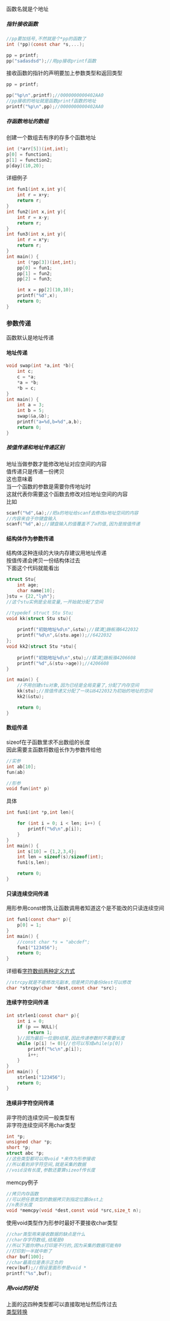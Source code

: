 函数名就是个地址  

##### 指针接收函数  
```c
//pp要加括号,不然就是个*pp的函数了
int (*pp)(const char *s,...);

pp = printf;
pp("sadasdsd");//用pp接收printf函数
```
接收函数的指针的声明要加上参数类型和返回类型
```c
pp = printf;

pp("%p\n",printf);//0000000000402AA0
//pp接收的地址就是函数printf函数的地址
printf("%p\n",pp);//0000000000402AA0
```

##### 存函数地址的数组
创建一个数组去有序的存多个函数地址  
```c
int (*arr[5])(int,int);
p[0] = function1;
p[1] = function2;
p[day](10,20);
```
详细例子
```c
int fun1(int x,int y){
    int r = x+y;
    return r;
}
int fun2(int x,int y){
    int r = x-y;
    return r;
}
int fun3(int x,int y){
    int r = x*y;
    return r;
}
int main() {
    int (*pp[3])(int,int);
    pp[0] = fun1;
    pp[1] = fun2;
    pp[2] = fun3;

    int x = pp[2](10,10);
    printf("%d",x);
    return 0;
}
```

### 参数传递
函数默认是地址传递

#### 地址传递
```c
void swap(int *a,int *b){
    int c;
    c = *a;
    *a = *b;
    *b = c;
}
int main() {
    int a = 3;
    int b = 5;
    swap(&a,&b);
    printf("a=%d,b=%d",a,b);
    return 0;
}
```
##### 按值传递和地址传递区别
地址当做参数才能修改地址对应空间的内容  
值传递只是传递一份拷贝  
这也意味着  
当一个函数的参数是需要你传地址时  
这就代表你需要这个函数去修改对应地址空间的内容   
比如  
```c
scanf("%d",&a);//把a的地址给scanf去修改a地址空间的内容
//内容来自于你键盘输入
scanf("%d",a);//键盘输入的值覆盖不了a的值,因为是按值传递
```

#### 结构体作为参数传递
结构体这种连续的大块内存建议用地址传递  
按值传递会拷贝一份结构体过去  
下面这个代码就能看出  
```c
struct Stu{
    int age;
    char name[10];
}stu = {22,"lyh"};
//这个stu实例是全局变量,一开始就分配了空间

//typedef struct Stu Stu;
void kk(struct Stu stu){
    
    printf("初始地址%d\n",&stu);//鍒濆鍦板潃6422032
    printf("%d\n",&(stu.age));//6422032
};
void kk2(struct Stu *stu){
    
    printf("初始地址%d\n",stu);//鍒濆鍦板潃4206608
    printf("%d",&(stu->age));//4206608
}

int main() {
    //不用创建stu对象,因为已经是全局变量了,分配了内存空间
    kk(stu);//按值传递又分配了一块以6422032为初始的地址的空间
    kk2(&stu);

    return 0;
}
```
#### 数组传递
sizeof在子函数里求不出数组的长度  
因此需要主函数将数组长作为参数传给他  
```c
//实参
int ab[10];
fun(ab)

//形参
void fun(int* p)
```
具体
```c
int fun1(int *p,int len){

    for (int i = 0; i < len; i++) {
        printf("%d\n",p[i]);
    }
}
int main() {
    int s[10] = {1,2,3,4};
    int len = sizeof(s)/sizeof(int);
    fun1(s,len);

    return 0;
}
```
#### 只读连续空间传递
用形参用const修饰,让函数调用者知道这个是不能改的只读连续空间
```c
int fun1(const char* p){
    p[0] = 1;
}
int main() {
    //const char *s = "abcdef";
    fun1("123456");
    return 0;
}
```
详细看[字符数组两种定义方式](数组###字符数组)
```c
//strcpy就是不能修改元副本,但是拷贝的备份dest可以修改
char *strcpy(char *dest,const char *src);
```

#### 连续字符空间传递
```c
int strlen1(const char* p){
    int i = 0;
    if (p == NULL){
        return 1;
    }//因为最后一位是0结尾,因此传递参数时不需要长度
    while (p[i] != 0){//也可以写成while(p[0])
        printf("%c\n",p[i]);
        i++;
    }
}
int main() {
    strlen1("123456");
    return 0;
}
```



#### 连续非字符空间传递
非字符的连续空间一般类型有  
非字符连续空间不用char类型  
```c
int *p;
unsigned char *p;
short *p;
struct abc *p;
//这些类型都可以用void *来作为形参接收
//所以看到非字符空间,就是采集的数据
//void没有长度,参数还要算sizeof传长度
```

memcpy例子
```c
//拷贝内存函数
//可以把任意类型的数据拷贝到指定位置dest上
//n表示长度
void *memcpy(void *dest,const void *src,size_t n);
```
使用void类型作为形参时最好不要接收char类型
```c
//char类型用来接收数据的缺点是什么
//char存字符数组,结尾是0
//所以下面你用%s打印是不行的,因为采集的数据可能有0
//打印到一半就中断了
char buf[100];
//char最高位是表示正负的
recv(buf);//假设里面形参是void *
printf("%s",buf);
```
##### 用void的好处
上面的这四种类型都可以直接取地址然后传过去  
[类型转换](数据类型####强制类型转换)